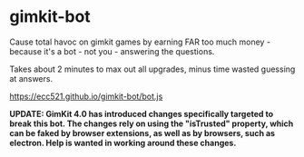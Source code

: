 # gimkit-bot
Cause total havoc on gimkit games by earning FAR too much money - because it's a bot - not you - answering the questions.

Takes about 2 minutes to max out all upgrades, minus time wasted guessing at answers.

https://ecc521.github.io/gimkit-bot/bot.js

**UPDATE: GimKit 4.0 has introduced changes specifically targeted to break this bot. The changes rely on using the "isTrusted" property, which can be faked by browser extensions, as well as by browsers, such as electron. Help is wanted in working around these changes.**
